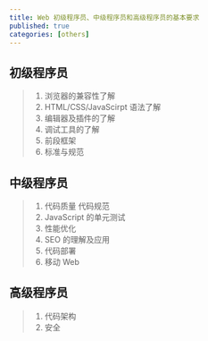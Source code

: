 ```yaml
---
title: Web 初级程序员、中级程序员和高级程序员的基本要求
published: true
categories: [others]
---
```


##  初级程序员
> 1. 浏览器的兼容性了解
> 2. HTML/CSS/JavaScirpt 语法了解
> 3. 编辑器及插件的了解
> 4. 调试工具的了解
> 5. 前段框架
> 6. 标准与规范

## 中级程序员
> 1. 代码质量 代码规范
> 2. JavaScript 的单元测试
> 3. 性能优化
> 4. SEO 的理解及应用
> 5. 代码部署
> 6. 移动 Web

## 高级程序员
> 1. 代码架构
> 2. 安全